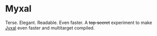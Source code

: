 # Myxal
Terse. Elegant. Readable. Even faster. A <s>top secret</s> experiment to make [Jyxal](https://github.com/Vyxal/Jyxal) even faster and multitarget compiled.
